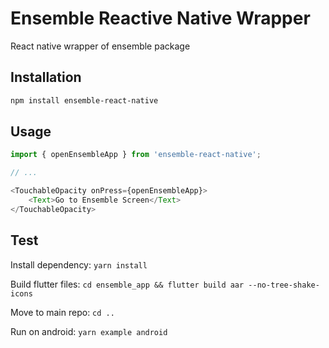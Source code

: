 # Ensemble Reactive Native Wrapper

React native wrapper of ensemble package

## Installation

```sh
npm install ensemble-react-native
```

## Usage


```js
import { openEnsembleApp } from 'ensemble-react-native';

// ...

<TouchableOpacity onPress={openEnsembleApp}>
    <Text>Go to Ensemble Screen</Text>
</TouchableOpacity>
```

## Test

Install dependency: `yarn install`

Build flutter files: `cd ensemble_app && flutter build aar --no-tree-shake-icons`

Move to main repo: `cd ..`

Run on android: `yarn example android`
